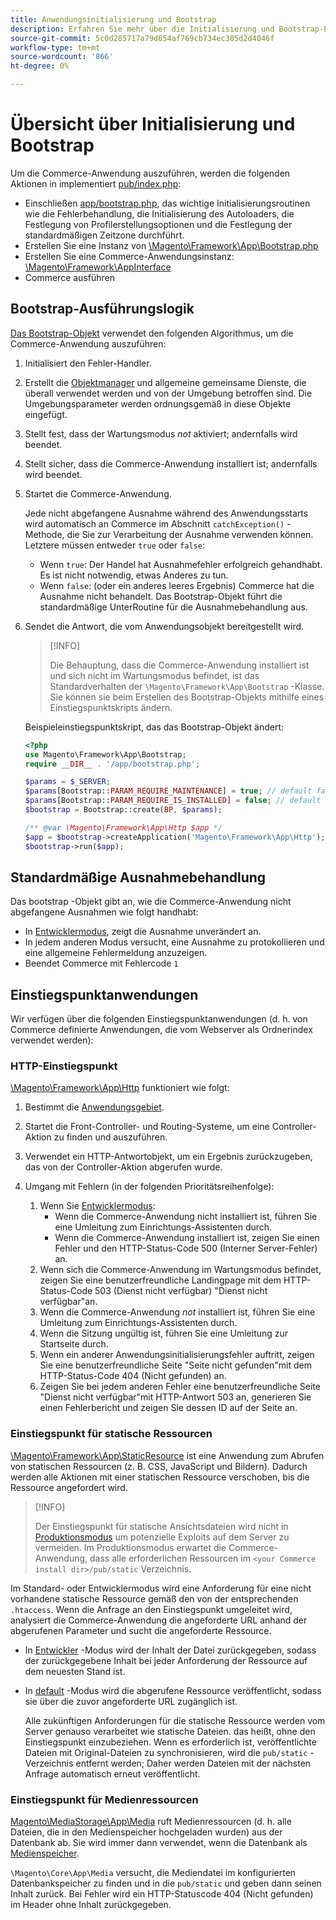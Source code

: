 ```yaml
---
title: Anwendungsinitialisierung und Bootstrap
description: Erfahren Sie mehr über die Initialisierung und Bootstrap-Logik für die Commerce-Anwendung.
source-git-commit: 5c0d285717a79d654af769cb734ec385d2d4046f
workflow-type: tm+mt
source-wordcount: '866'
ht-degree: 0%

---
```



# Übersicht über Initialisierung und Bootstrap

Um die Commerce-Anwendung auszuführen, werden die folgenden Aktionen in implementiert [pub/index.php][index]:

- Einschließen [app/bootstrap.php][bootinitial], das wichtige Initialisierungsroutinen wie die Fehlerbehandlung, die Initialisierung des Autoloaders, die Festlegung von Profilerstellungsoptionen und die Festlegung der standardmäßigen Zeitzone durchführt.
- Erstellen Sie eine Instanz von [\Magento\Framework\App\Bootstrap.php][bootstrap] <!-- It requires initialization parameters to be specified in constructor. Normally, the $_SERVER super-global variable is supposed to be passed there. -->
- Erstellen Sie eine Commerce-Anwendungsinstanz: [\Magento\Framework\AppInterface][app-face]
- Commerce ausführen

## Bootstrap-Ausführungslogik

[Das Bootstrap-Objekt][bootinitial] verwendet den folgenden Algorithmus, um die Commerce-Anwendung auszuführen:

1. Initialisiert den Fehler-Handler.
1. Erstellt die [Objektmanager][object] und allgemeine gemeinsame Dienste, die überall verwendet werden und von der Umgebung betroffen sind. Die Umgebungsparameter werden ordnungsgemäß in diese Objekte eingefügt.
1. Stellt fest, dass der Wartungsmodus _not_ aktiviert; andernfalls wird beendet.
1. Stellt sicher, dass die Commerce-Anwendung installiert ist; andernfalls wird beendet.
1. Startet die Commerce-Anwendung.

   Jede nicht abgefangene Ausnahme während des Anwendungsstarts wird automatisch an Commerce im Abschnitt `catchException()` -Methode, die Sie zur Verarbeitung der Ausnahme verwenden können. Letztere müssen entweder `true` oder `false`:

   - Wenn `true`: Der Handel hat Ausnahmefehler erfolgreich gehandhabt. Es ist nicht notwendig, etwas Anderes zu tun.
   - Wenn `false`: (oder ein anderes leeres Ergebnis) Commerce hat die Ausnahme nicht behandelt. Das Bootstrap-Objekt führt die standardmäßige UnterRoutine für die Ausnahmebehandlung aus.

1. Sendet die Antwort, die vom Anwendungsobjekt bereitgestellt wird.

   >[!INFO]
   >
   >Die Behauptung, dass die Commerce-Anwendung installiert ist und sich nicht im Wartungsmodus befindet, ist das Standardverhalten der `\Magento\Framework\App\Bootstrap` -Klasse. Sie können sie beim Erstellen des Bootstrap-Objekts mithilfe eines Einstiegspunktskripts ändern.

   Beispieleinstiegspunktskript, das das Bootstrap-Objekt ändert:

   ```php
   <?php
   use Magento\Framework\App\Bootstrap;
   require __DIR__ . '/app/bootstrap.php';
   
   $params = $_SERVER;
   $params[Bootstrap::PARAM_REQUIRE_MAINTENANCE] = true; // default false
   $params[Bootstrap::PARAM_REQUIRE_IS_INSTALLED] = false; // default true
   $bootstrap = Bootstrap::create(BP, $params);
   
   /** @var \Magento\Framework\App\Http $app */
   $app = $bootstrap->createApplication('Magento\Framework\App\Http');
   $bootstrap->run($app);
   ```

## Standardmäßige Ausnahmebehandlung

Das bootstrap -Objekt gibt an, wie die Commerce-Anwendung nicht abgefangene Ausnahmen wie folgt handhabt:

- In [Entwicklermodus](../bootstrap/application-modes.md#developer-mode), zeigt die Ausnahme unverändert an.
- In jedem anderen Modus versucht, eine Ausnahme zu protokollieren und eine allgemeine Fehlermeldung anzuzeigen.
- Beendet Commerce mit Fehlercode `1`

## Einstiegspunktanwendungen

Wir verfügen über die folgenden Einstiegspunktanwendungen (d. h. von Commerce definierte Anwendungen, die vom Webserver als Ordnerindex verwendet werden):

### HTTP-Einstiegspunkt

[\Magento\Framework\App\Http][http] funktioniert wie folgt:

1. Bestimmt die [Anwendungsgebiet](https://developer.adobe.com/commerce/php/architecture/modules/areas/).
1. Startet die Front-Controller- und Routing-Systeme, um eine Controller-Aktion zu finden und auszuführen.
1. Verwendet ein HTTP-Antwortobjekt, um ein Ergebnis zurückzugeben, das von der Controller-Aktion abgerufen wurde.
1. Umgang mit Fehlern (in der folgenden Prioritätsreihenfolge):

   1. Wenn Sie [Entwicklermodus](../bootstrap/application-modes.md#developer-mode):
      - Wenn die Commerce-Anwendung nicht installiert ist, führen Sie eine Umleitung zum Einrichtungs-Assistenten durch.
      - Wenn die Commerce-Anwendung installiert ist, zeigen Sie einen Fehler und den HTTP-Status-Code 500 (Interner Server-Fehler) an.
   1. Wenn sich die Commerce-Anwendung im Wartungsmodus befindet, zeigen Sie eine benutzerfreundliche Landingpage mit dem HTTP-Status-Code 503 (Dienst nicht verfügbar) &quot;Dienst nicht verfügbar&quot;an.
   1. Wenn die Commerce-Anwendung _not_ installiert ist, führen Sie eine Umleitung zum Einrichtungs-Assistenten durch.
   1. Wenn die Sitzung ungültig ist, führen Sie eine Umleitung zur Startseite durch.
   1. Wenn ein anderer Anwendungsinitialisierungsfehler auftritt, zeigen Sie eine benutzerfreundliche Seite &quot;Seite nicht gefunden&quot;mit dem HTTP-Status-Code 404 (Nicht gefunden) an.
   1. Zeigen Sie bei jedem anderen Fehler eine benutzerfreundliche Seite &quot;Dienst nicht verfügbar&quot;mit HTTP-Antwort 503 an, generieren Sie einen Fehlerbericht und zeigen Sie dessen ID auf der Seite an.

### Einstiegspunkt für statische Ressourcen

[\Magento\Framework\App\StaticResource][static-resource] ist eine Anwendung zum Abrufen von statischen Ressourcen (z. B. CSS, JavaScript und Bildern). Dadurch werden alle Aktionen mit einer statischen Ressource verschoben, bis die Ressource angefordert wird.

>[!INFO]
>
>Der Einstiegspunkt für statische Ansichtsdateien wird nicht in [Produktionsmodus](application-modes.md#production-mode) um potenzielle Exploits auf dem Server zu vermeiden. Im Produktionsmodus erwartet die Commerce-Anwendung, dass alle erforderlichen Ressourcen im `<your Commerce install dir>/pub/static` Verzeichnis.

Im Standard- oder Entwicklermodus wird eine Anforderung für eine nicht vorhandene statische Ressource gemäß den von der entsprechenden `.htaccess`.
Wenn die Anfrage an den Einstiegspunkt umgeleitet wird, analysiert die Commerce-Anwendung die angeforderte URL anhand der abgerufenen Parameter und sucht die angeforderte Ressource.

- In [Entwickler](application-modes.md#developer-mode) -Modus wird der Inhalt der Datei zurückgegeben, sodass der zurückgegebene Inhalt bei jeder Anforderung der Ressource auf dem neuesten Stand ist.
- In [default](application-modes.md#default-mode) -Modus wird die abgerufene Ressource veröffentlicht, sodass sie über die zuvor angeforderte URL zugänglich ist.

   Alle zukünftigen Anforderungen für die statische Ressource werden vom Server genauso verarbeitet wie statische Dateien. das heißt, ohne den Einstiegspunkt einzubeziehen. Wenn es erforderlich ist, veröffentlichte Dateien mit Original-Dateien zu synchronisieren, wird die `pub/static` -Verzeichnis entfernt werden; Daher werden Dateien mit der nächsten Anfrage automatisch erneut veröffentlicht.

### Einstiegspunkt für Medienressourcen

[Magento\MediaStorage\App\Media][media] ruft Medienressourcen (d. h. alle Dateien, die in den Medienspeicher hochgeladen wurden) aus der Datenbank ab. Sie wird immer dann verwendet, wenn die Datenbank als [Medienspeicher](https://glossary.magento.com/media-storage).

`\Magento\Core\App\Media` versucht, die Mediendatei im konfigurierten Datenbankspeicher zu finden und in die `pub/static` und geben dann seinen Inhalt zurück. Bei Fehler wird ein HTTP-Statuscode 404 (Nicht gefunden) im Header ohne Inhalt zurückgegeben.

<!-- Link Definitions -->

[app-face]: https://github.com/magento/magento2/tree/2.4/lib/internal/Magento/Framework/AppInterface.php
[bootinitial]: https://github.com/magento/magento2/tree/2.4/app/bootstrap.php
[bootstrap]: https://github.com/magento/magento2/tree/2.4/lib/internal/Magento/Framework/App/Bootstrap.php
[http]: https://github.com/magento/magento2/tree/2.4/lib/internal/Magento/Framework/App/Http
[index]: https://github.com/magento/magento2/tree/2.4/pub/index.php
[media]: https://github.com/magento/magento2/tree/2.4/app/code/Magento/MediaStorage/App/Media.php
[object]: https://github.com/magento/magento2/tree/2.4/lib/internal/Magento/Framework/ObjectManager
[static-resource]: https://github.com/magento/magento2/tree/2.4/lib/internal/Magento/Framework/App/StaticResource.php
